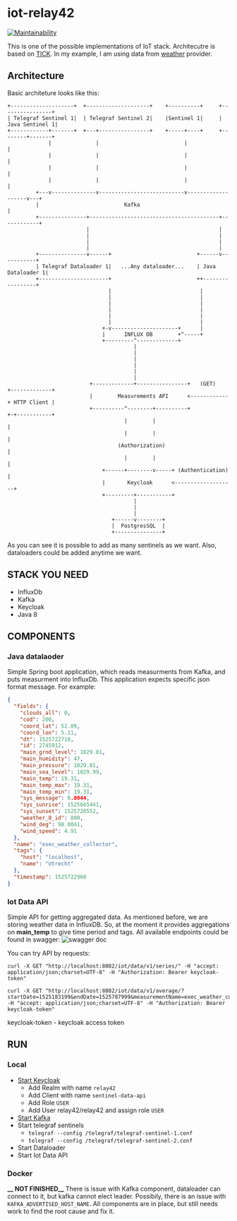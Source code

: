 iot-relay42
=============

[![Maintainability](https://api.codeclimate.com/v1/badges/4e9d039b4358c2626ef0/maintainability)](https://codeclimate.com/github/Kristis/iot-relay42/maintainability)

This is one of the possible implementations of IoT stack. Architecutre is based on [TICK](https://www.influxdata.com/time-series-platform/). In my example, I am using data from [weather](https://openweathermap.org/) provider.

## Architecture

Basic architeture looks like this:

```
+--------------------+  +--------------------+    +----------+     +----------------+
| Telegraf Sentinel 1|  | Telegraf Sentinel 2|    |Sentinel 1|     | Java Sentinel 1|
+------------+-------+  +---+----------------+    +-----+----+     +--------+-------+
             |              |                           |                   |
             |              |                           |                   |
             |              |                           |                   |
             |              |                           |                   |
         +---v--------------v---------------------------v-------------------v---+
         |                           Kafka                                      |
         +---------------+-----------------------------------------+------------+
                         |                                         |
                         |                                         |
                         |                                         |
                         |                                         |
         +---------------v------+                           +------v-----------+
         | Telegraf Dataloader 1|   ...Any dataloader...    | Java Dataloader 1|
         +----------------------+                           ++-----------------+
                                |                            |
                                |                            |
                                |                            |
                                |                            |
                                |                            |
                                |                            |
                              +-v---------------------+      |
                              |      INFLUX DB        +^-----+
                              +---------^-------------+
                                        |
                                        |
                                        |
                                        |
                                        |
                                        |
                          +-------------+----------------+   (GET)    +-------------+
                          |        Measurements API      <------------+ HTTP Client |
                          +----------^--------+----------+            +-+-----------+
                                     |        |                         |
                                     |        |                         |
                                   (Authorization)                      |
                                     |        |                         |
                              +------+--------v-----+ (Authentication)  |
                              |       Keycloak      <-------------------+
                              +---------+-----------+
                                        |
                                        |
                                        |
                                 +------v--------+
                                 |  PostgresSQL  |
                                 +---------------+

```

As you can see it is possible to add as many sentinels as we want. Also, dataloaders could be added anytime we want.
## STACK YOU NEED
 - InfluxDb
 - Kafka
 - Keycloak
 - Java 8

## COMPONENTS
### Java datalaoder
Simple Spring boot application, which reads measurments from Kafka, and puts measurment into InfluxDb. This application expects specific json format message. For example:
```json
{
  "fields": {
    "clouds_all": 0,
    "cod": 200,
    "coord_lat": 52.09,
    "coord_lon": 5.11,
    "dt": 1525722710,
    "id": 2745912,
    "main_grnd_level": 1029.01,
    "main_humidity": 47,
    "main_pressure": 1029.01,
    "main_sea_level": 1029.99,
    "main_temp": 19.31,
    "main_temp_max": 19.31,
    "main_temp_min": 19.31,
    "sys_message": 0.0044,
    "sys_sunrise": 1525665441,
    "sys_sunset": 1525720552,
    "weather_0_id": 800,
    "wind_deg": 98.0041,
    "wind_speed": 4.91
  },
  "name": "exec_weather_collector",
  "tags": {
    "host": "localhost",
    "name": "Utrecht"
  },
  "timestamp": 1525722960
}
```
### Iot Data API
Simple API for getting aggregated data. As mentioned before, we are storing weather data in InfluxDB. So, at the moment it provides aggregations on **main_temp** to give time period and tags. All available endpoints could be found in swagger:
![swagger doc](https://i.imgur.com/ajoaCr9.png)

You can try API by requests:
```
curl -X GET "http://localhost:8082/iot/data/v1/series/" -H "accept: application/json;charset=UTF-8" -H "Authorization: Bearer keycloak-token"

curl -X GET "http://localhost:8082/iot/data/v1/average/?startDate=1525183199&endDate=1525787999&measurementName=exec_weather_collector" -H "accept: application/json;charset=UTF-8" -H "Authorization: Bearer keycloak-token"
```

keycloak-token - keycloak access token 


## RUN
### Local
- [Start Keycloak](https://www.keycloak.org/docs/latest/getting_started/index.html)
  * Add Realm with name ```relay42```
  * Add Client with name ```sentinel-data-api```
  * Add Role ```USER```
  * Add User relay42/relay42 and assign role ```USER```
- [Start Kafka](https://kafka.apache.org/quickstart)
- Start telegraf sentinels
  * ```telegraf --config /telegraf/telegraf-sentinel-1.conf```
  * ```telegraf --config /telegraf/telegraf-sentinel-2.conf```
- Start Dataloader
- Start Iot Data API

### Docker
**__ NOT FINISHED__** 
There is issue with Kafka component, dataloader can connect to it, but kafka cannot elect leader. Possibily, there is an issue with ```KAFKA_ADVERTISED_HOST_NAME```. All components are in place, but still needs work to find the root cause and fix it.

